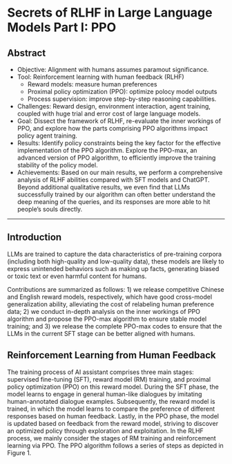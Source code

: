 # Secrets of RLHF in Large Language Models Part I: PPO

## Abstract
- Objective: Alignment with humans assumes paramout significance.
- Tool: Reinforcement learning with human feedback (RLHF)
  - Reward models: measure human preferences
  - Proximal policy optimization (PPO): optimize polocy model outputs
  - Process supervision: improve step-by-step reasoning capabilities.
- Challenges: Reward design, environment interaction, agent training, coupled with huge trial and error cost of large language models.
- Goal: Dissect the framework of RLHF, re-evaluate the inner workings of PPO, and explore how the parts comprising PPO algorithms impact policy agent training.
- Results: Identify policy constraints being the key factor for the effective implementation of the PPO algorithm. Explore the PPO-max, an advanced version of PPO algorithm, to efficiently improve the training stability of the policy model. 
- Achievements: Based on our main results, we perform a comprehensive analysis of RLHF abilities compared with SFT models and ChatGPT. Beyond additional qualitative results, we even find that LLMs successfully trained by our algorithm can often better understand the deep meaning of the queries, and its responses are more able to hit people’s souls directly.
------------------------------

## Introduction
LLMs are trained to capture the data characteristics of pre-training corpora (including both high-quality and low-quality data), these models are likely to express unintended behaviors such as making up facts, generating biased or toxic text or even harmful content for humans.

Contributions are summarized as follows: 1) we release competitive Chinese and English reward models, respectively, which have good cross-model generalization ability, alleviating the cost of relabeling human preference data; 2) we conduct in-depth analysis on the inner workings of PPO algorithm and propose the PPO-max algorithm to ensure stable model training; and 3) we release the complete PPO-max codes to ensure that the LLMs in the current SFT stage can be better aligned with humans.

## Reinforcement Learning from Human Feedback
The training process of AI assistant comprises three main stages: supervised fine-tuning (SFT), reward model (RM) training, and proximal policy optimization (PPO) on this reward model. During the SFT phase, the model learns to engage in general human-like dialogues by imitating human-annotated dialogue examples. Subsequently, the reward model is trained, in which the model learns to compare the preference of different responses based on human feedback. Lastly, in the PPO phase, the model is updated based on feedback from the reward model, striving to discover an optimized policy through exploration and exploitation. In the RLHF process, we mainly consider the stages of RM training and reinforcement learning via PPO. The PPO algorithm follows a series of steps as depicted in Figure 1.
